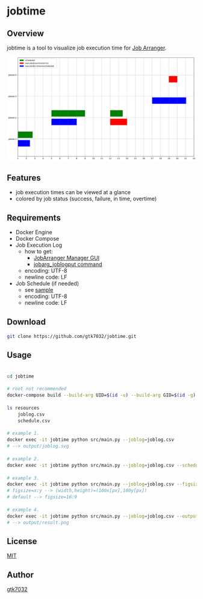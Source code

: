 # jobtime

## Overview

jobtime is a tool to visualize job execution time for [Job Arranger](https://www.jobarranger.info/jaz/top.html).

![](output/joblog.svg)

## Features
- job execution times can be viewed at a glance
- colored by job status (success, failure, in time, overtime)

## Requirements
- Docker Engine
- Docker Compose
- Job Execution Log  
    - how to get: 
        - [JobArranger Manager GUI](https://www.jobarranger.info/document/doku.php?id=4.0:operation:management:08file)
        - [jobarg_joblogput command](https://www.jobarranger.info/jaz/operation-manual_2.0/10external-joblogput.html)
    - encoding: UTF-8
    - newline code: LF
- Job Schedule (if needed)
    - see [sample](resources/schedule.csv)
    - encoding: UTF-8
    - newline code: LF

## Download

```bash
git clone https://github.com/gtk7032/jobtime.git
```

## Usage

```bash

cd jobtime

# root not recommended 
docker-compose build --build-arg UID=$(id -u) --build-arg GID=$(id -g)

ls resources
    joblog.csv 
    schedule.csv

# example 1.
docker exec -it jobtime python src/main.py --joblog=joblog.csv 
# --> output/joblog.svg

# example 2.
docker exec -it jobtime python src/main.py --joblog=joblog.csv --schedule=schedule.csv

# example 3.
docker exec -it jobtime python src/main.py --joblog=joblog.csv --figsize=4:3
# figsize=x:y --> (width,height)=(100x[px],100y[px]) 
# default --> figsize=16:9

# example 4.
docker exec -it jobtime python src/main.py --joblog=joblog.csv --output=result.png
# --> output/result.png

```
## License
[MIT](https://choosealicense.com/licenses/mit/)

## Author
[gtk7032](https://github.com/gtk7032)